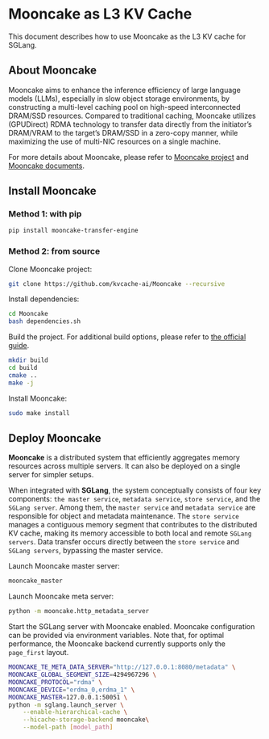 # Mooncake as L3 KV Cache

This document describes how to use Mooncake as the L3 KV cache for SGLang.

## About Mooncake

Mooncake aims to enhance the inference efficiency of large language models (LLMs), especially in slow object storage environments, by constructing a multi-level caching pool on high-speed interconnected DRAM/SSD resources. Compared to traditional caching, Mooncake utilizes (GPUDirect) RDMA technology to transfer data directly from the initiator’s DRAM/VRAM to the target’s DRAM/SSD in a zero-copy manner, while maximizing the use of multi-NIC resources on a single machine.

For more details about Mooncake, please refer to [Mooncake project](https://github.com/kvcache-ai/Mooncake) and [Mooncake documents](https://kvcache-ai.github.io/).

## Install Mooncake

### Method 1: with pip

```bash
pip install mooncake-transfer-engine
```

### Method 2: from source

Clone Mooncake project:

```bash
git clone https://github.com/kvcache-ai/Mooncake --recursive
```

Install dependencies:

```bash
cd Mooncake
bash dependencies.sh
```

Build the project. For additional build options, please refer to [the official guide](https://kvcache-ai.github.io/Mooncake/getting_started/build.html).

```bash
mkdir build
cd build
cmake ..
make -j
```

Install Mooncake:

```bash
sudo make install
```

## Deploy Mooncake

**Mooncake** is a distributed system that efficiently aggregates memory resources across multiple servers. It can also be deployed on a single server for simpler setups.

When integrated with **SGLang**, the system conceptually consists of four key components: `the master service`, `metadata service`, `store service`, and the `SGLang server`. Among them, the `master service` and `metadata service` are responsible for object and metadata maintenance. The `store service` manages a contiguous memory segment that contributes to the distributed KV cache, making its memory accessible to both local and remote `SGLang servers`. Data transfer occurs directly between the `store service` and `SGLang servers`, bypassing the master service.

Launch Mooncake master server:

```bash
mooncake_master
```

Launch Mooncake meta server:

```bash
python -m mooncake.http_metadata_server
```

Start the SGLang server with Mooncake enabled. Mooncake configuration can be provided via environment variables. Note that, for optimal performance, the Mooncake backend currently supports only the `page_first` layout.

```bash
MOONCAKE_TE_META_DATA_SERVER="http://127.0.0.1:8080/metadata" \
MOONCAKE_GLOBAL_SEGMENT_SIZE=4294967296 \
MOONCAKE_PROTOCOL="rdma" \
MOONCAKE_DEVICE="erdma_0,erdma_1" \
MOONCAKE_MASTER=127.0.0.1:50051 \
python -m sglang.launch_server \
    --enable-hierarchical-cache \
    --hicache-storage-backend mooncake\
    --model-path [model_path]
```
